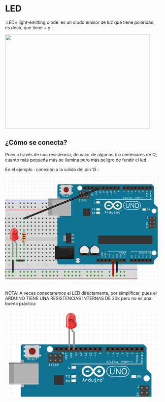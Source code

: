 
# LED

 LED= light-emitting diode: es un diodo emisor de luz que tiene polaridad, es decir, que tiene + y -

<img src="http://www.drledrgb.com/sites/default/files/led.png" width="470" height="305" />

## ¿Cómo se conecta?

Pues a través de una resistencia, de valor de algunos k o centenares de Ω, cuanto más pequeña más se ilumina pero más peligro de fundir el led

En el ejemplo : conexión a la salida del pin 13 :

<img src="img/conexionLED.png" width="515" height="352" />

NOTA: A veces conectaremos el LED diréctamente, por simplificar, pues el ARDUINO TIENE UNA RESISTENCIAS INTERNAS DE 30k pero no es una buena práctica

<img src="img/ledirecto.png" width="496" height="279" />



